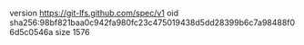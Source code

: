 version https://git-lfs.github.com/spec/v1
oid sha256:98bf821baa0c942fa980fc23c475019438d5dd28399b6c7a98488f06d5c0546a
size 1576
